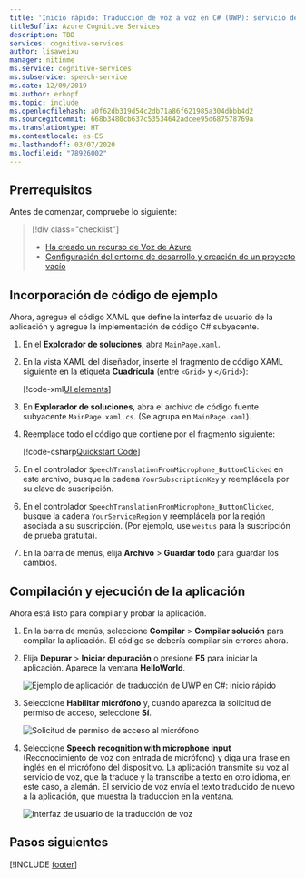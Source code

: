 ```yaml
---
title: 'Inicio rápido: Traducción de voz a voz en C# (UWP): servicio de voz'
titleSuffix: Azure Cognitive Services
description: TBD
services: cognitive-services
author: lisaweixu
manager: nitinme
ms.service: cognitive-services
ms.subservice: speech-service
ms.date: 12/09/2019
ms.author: erhopf
ms.topic: include
ms.openlocfilehash: a0f62db319d54c2db71a86f621985a304dbbb4d2
ms.sourcegitcommit: 668b3480cb637c53534642adcee95d687578769a
ms.translationtype: HT
ms.contentlocale: es-ES
ms.lasthandoff: 03/07/2020
ms.locfileid: "78926002"
---
```

## <a name="prerequisites"></a>Prerrequisitos

Antes de comenzar, compruebe lo siguiente:

> [!div class="checklist"]
> * [Ha creado un recurso de Voz de Azure](../../../../get-started.md)
> * [Configuración del entorno de desarrollo y creación de un proyecto vacío](../../../../quickstarts/setup-platform.md?tabs=uwp)

## <a name="add-sample-code"></a>Incorporación de código de ejemplo

Ahora, agregue el código XAML que define la interfaz de usuario de la aplicación y agregue la implementación de código C# subyacente.

1. En el **Explorador de soluciones**, abra `MainPage.xaml`.

1. En la vista XAML del diseñador, inserte el fragmento de código XAML siguiente en la etiqueta **Cuadrícula** (entre `<Grid>` y `</Grid>`):

   [!code-xml[UI elements](~/samples-cognitive-services-speech-sdk/quickstart/csharp/uwp/translate-speech-to-text/helloworld/MainPage.xaml#StackPanel)]

1. En **Explorador de soluciones**, abra el archivo de código fuente subyacente `MainPage.xaml.cs`. (Se agrupa en `MainPage.xaml`).

1. Reemplace todo el código que contiene por el fragmento siguiente:

   [!code-csharp[Quickstart Code](~/samples-cognitive-services-speech-sdk/quickstart/csharp/uwp/translate-speech-to-text/helloworld/MainPage.xaml.cs#code)]

1. En el controlador `SpeechTranslationFromMicrophone_ButtonClicked` en este archivo, busque la cadena `YourSubscriptionKey` y reemplácela por su clave de suscripción.

1. En el controlador `SpeechTranslationFromMicrophone_ButtonClicked`, busque la cadena `YourServiceRegion` y reemplácela por la [región](~/articles/cognitive-services/Speech-Service/regions.md) asociada a su suscripción. (Por ejemplo, use `westus` para la suscripción de prueba gratuita).

1. En la barra de menús, elija **Archivo** > **Guardar todo** para guardar los cambios.

## <a name="build-and-run-the-application"></a>Compilación y ejecución de la aplicación

Ahora está listo para compilar y probar la aplicación.

1. En la barra de menús, seleccione **Compilar** > **Compilar solución** para compilar la aplicación. El código se debería compilar sin errores ahora.

1. Elija **Depurar** > **Iniciar depuración** o presione **F5** para iniciar la aplicación. Aparece la ventana **HelloWorld**.

   ![Ejemplo de aplicación de traducción de UWP en C#: inicio rápido](~/articles/cognitive-services/Speech-Service/media/sdk/qs-translate-speech-uwp-helloworld-window.png)

1. Seleccione **Habilitar micrófono** y, cuando aparezca la solicitud de permiso de acceso, seleccione **Sí**.

   ![Solicitud de permiso de acceso al micrófono](~/articles/cognitive-services/Speech-Service/media/sdk/qs-csharp-uwp-10-access-prompt.png)

1. Seleccione **Speech recognition with microphone input** (Reconocimiento de voz con entrada de micrófono) y diga una frase en inglés en el micrófono del dispositivo. La aplicación transmite su voz al servicio de voz, que la traduce y la transcribe a texto en otro idioma, en este caso, a alemán. El servicio de voz envía el texto traducido de nuevo a la aplicación, que muestra la traducción en la ventana.

   ![Interfaz de usuario de la traducción de voz](~/articles/cognitive-services/Speech-Service/media/sdk/qs-translate-csharp-uwp-ui-result.png)

## <a name="next-steps"></a>Pasos siguientes

[!INCLUDE [footer](./footer.md)]
